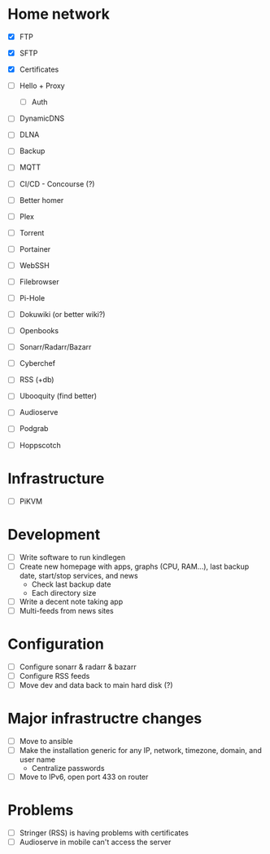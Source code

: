 # Home network

- [X] FTP
- [X] SFTP
- [X] Certificates
- [ ] Hello + Proxy
  - [ ] Auth
- [ ] DynamicDNS
- [ ] DLNA
- [ ] Backup
- [ ] MQTT
- [ ] CI/CD - Concourse (?)
- [ ] Better homer
- [ ] Plex
- [ ] Torrent
- [ ] Portainer
- [ ] WebSSH
- [ ] Filebrowser
- [ ] Pi-Hole

- [ ] Dokuwiki (or better wiki?)
- [ ] Openbooks
- [ ] Sonarr/Radarr/Bazarr
- [ ] Cyberchef
- [ ] RSS (+db)
- [ ] Ubooquity (find better)
- [ ] Audioserve
- [ ] Podgrab
- [ ] Hoppscotch

# Infrastructure

- [ ] PiKVM

# Development

- [ ] Write software to run kindlegen
- [ ] Create new homepage with apps, graphs (CPU, RAM...), last backup date, start/stop services, and news
  - Check last backup date
  - Each directory size
- [ ] Write a decent note taking app
- [ ] Multi-feeds from news sites

# Configuration

- [ ] Configure sonarr & radarr & bazarr
- [ ] Configure RSS feeds
- [ ] Move dev and data back to main hard disk (?)

# Major infrastructre changes

- [ ] Move to ansible
- [ ] Make the installation generic for any IP, network, timezone, domain, and user name
  - Centralize passwords
- [ ] Move to IPv6, open port 433 on router

# Problems

- [ ] Stringer (RSS) is having problems with certificates
- [ ] Audioserve in mobile can't access the server
